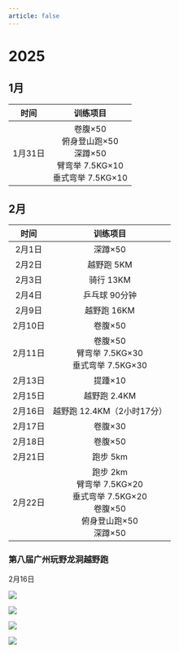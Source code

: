 ```yaml
---
article: false
---
```


# 2025

## 1月

|  时间   |                              训练项目                               |
|:-----:|:---------------------------------------------------------------:|
| 1月31日 | 卷腹×50<br/>俯身登山跑×50<br/>深蹲×50<br/>臂弯举 7.5KG×10<br/>垂式弯举 7.5KG×10 |

## 2月

|  时间   |                                    训练项目                                    |
|:-----:|:--------------------------------------------------------------------------:|
| 2月1日  |                                   深蹲×50                                    |
| 2月2日  |                                  越野跑 5KM                                   |
| 2月3日  |                                  骑行 13KM                                   |
| 2月4日  |                                  乒乓球 90分钟                                  |
| 2月9日  |                                  越野跑 16KM                                  |
| 2月10日 |                                   卷腹×50                                    |
| 2月11日 |                  卷腹×50<br/>臂弯举 7.5KG×30<br/>垂式弯举 7.5KG×30                  |
| 2月13日 |                                   提踵×10                                    |
| 2月15日 |                                 越野跑 2.4KM                                  |
| 2月16日 |                             越野跑 12.4KM（2小时17分）                             |
| 2月17日 |                                   卷腹×30                                    |
| 2月18日 |                                   卷腹×50                                    |
| 2月21日 |                                   跑步 5km                                   |
| 2月22日 | 跑步 2km<br/>臂弯举 7.5KG×20<br/>垂式弯举 7.5KG×20<br/>卷腹×50<br/>俯身登山跑×50<br/>深蹲×50 |

### 第八届广州玩野龙洞越野跑

2月16日

![](https://img.sherry4869.com/blog/life/healthy/gym/2025/4.JPEG)

![](https://img.sherry4869.com/blog/life/healthy/gym/2025/3.JPEG)

![](https://img.sherry4869.com/blog/life/healthy/gym/2025/2.PNG)

![](https://img.sherry4869.com/blog/life/healthy/gym/2025/1.JPEG)